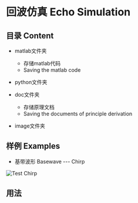 # 回波仿真 Echo Simulation

## 目录 Content

* matlab文件夹
  * 存储matlab代码
  * Saving the matlab code

* python文件夹
* doc文件夹
  * 存储原理文档
  * Saving the documents of principle derivation
* image文件夹

## 样例 Examples

* 基带波形 Basewave --- Chirp

![Test Chirp](./images/Test_Basewave_Chirp.png)

## 用法

